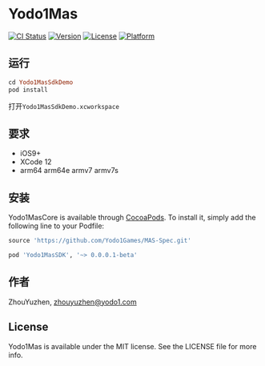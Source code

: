 # Yodo1Mas

[![CI Status](https://img.shields.io/travis/yodo1/Yodo1MasCore.svg?style=flat)](https://travis-ci.org/yodo1/Yodo1MasCore)
[![Version](https://img.shields.io/cocoapods/v/Yodo1MasCore.svg?style=flat)](https://cocoapods.org/pods/Yodo1MasCore)
[![License](https://img.shields.io/cocoapods/l/Yodo1MasCore.svg?style=flat)](https://cocoapods.org/pods/Yodo1MasCore)
[![Platform](https://img.shields.io/cocoapods/p/Yodo1MasCore.svg?style=flat)](https://cocoapods.org/pods/Yodo1MasCore)

## 运行
```ruby
cd Yodo1MasSdkDemo
pod install
```
打开`Yodo1MasSdkDemo.xcworkspace`

## 要求
- iOS9+
- XCode 12
- arm64 arm64e armv7 armv7s 

## 安装

Yodo1MasCore is available through [CocoaPods](https://cocoapods.org). To install
it, simply add the following line to your Podfile:

```ruby
source 'https://github.com/Yodo1Games/MAS-Spec.git'

pod 'Yodo1MasSDK', '~> 0.0.0.1-beta'
```

## 作者

ZhouYuzhen, zhouyuzhen@yodo1.com

## License

Yodo1Mas is available under the MIT license. See the LICENSE file for more info.
